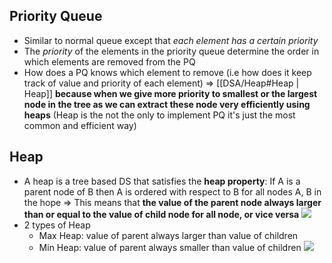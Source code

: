 ## Priority Queue
- Similar to normal queue except that *each element has a certain priority*
- The *priority* of the elements in the priority queue determine the order in which elements are removed from the PQ
- How does a PQ knows which element to remove (i.e how does it keep track of value and priority of each element) => [[DSA/Heap#Heap | Heap]] **because when we give more priority to smallest or the largest node in the tree as we can extract these node very efficiently using heaps** (Heap is the not the only to implement PQ it's just the most common and efficient way)

## Heap
- A heap is a tree based DS that satisfies the **heap property**: If A is a parent node of B then A is ordered with respect to B for all nodes A, B in the hope => This means that **the value of the parent node always larger than or equal to the value of child node for all node, or vice versa**
![](https://i.imgur.com/bLRigqe.png)
- 2 types of Heap
	- Max Heap: value of parent always larger than value of children
	- Min Heap: value of parent always smaller than value of children
![](https://i.imgur.com/g7lG6ao.png)
